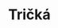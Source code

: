---
title: "Tričká"
imageDesc: ["Pre milovníkov psov", "Robotická súťaž", "Pre knihomoľov", "Pre medikov", "Doctor Who", "Šach", "Sústredenie LSTME", "The Office"]
description: "Nižšie nájdete výber tričiek, pri ktorých som navrhovala a technicky realizovala grafiku. Často išlo o prevod fotografie do vektorovej podoby, následné spracovanie v grafickom softvéri a vyrezanie motívu na plotri z nažehľovacej fólie. Pri projektoch ako LSTME alebo The Office som využila technológiu DTF (Direct-to-Film) tlače, ktorú som následne preniesla na textil pomocou termolisu."
imageDescEn: ["For dog lovers", "Robotics competition", "For bookworms", "For med students", "Doctor Who", "Chess", "LSTME camp", "The Office"]
descriptionEn: "Below is a selection of T-shirts for which I designed and technically produced the graphics. Often, it involved converting photos into vector format, processing them in graphic software, and cutting out the design on a heat-transfer vinyl plotter. For projects like LSTME or The Office, I used DTF (Direct-to-Film) printing technology, which I then transferred onto fabric using a heat press."
---